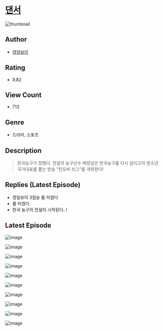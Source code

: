 # [댄서](https://comic.naver.com/challenge/list?titleId=810496)
![thumbnail](https://image-comic.pstatic.net/user_contents_data/challenge_comic/2023/05/23/366928/upload_4121695469928068454_480x623.jpeg)

## Author
- [영일보이](https://comic.naver.com/artistTitle?id=366928)

## Rating
- 9.82

## View Count
- 713

## Genre
- 드라마, 스포츠

## Description
> 한국농구가 망했다. 전설의 농구선수 배장남은 한국농구를 다시 살리고자 청소년 국가대표를 뽑는 방송 "턴오버 리그"를 개최한다!

## Replies (Latest Episode)
- 영일보이 3점슛 폼 미쳤다
- 폼 미쳤다
- 한국 농구의 전설이 시작된다..!

## Latest Episode
![image](https://image-comic.pstatic.net/user_contents_data/challenge_comic/2023/05/23/366928/upload_7076906962786857272.jpeg)

![image](https://image-comic.pstatic.net/user_contents_data/challenge_comic/2023/05/23/366928/upload_3976741569278718262.jpeg)

![image](https://image-comic.pstatic.net/user_contents_data/challenge_comic/2023/05/23/366928/upload_3545289715466264933.jpeg)

![image](https://image-comic.pstatic.net/user_contents_data/challenge_comic/2023/05/23/366928/upload_3919933106281460537.jpeg)

![image](https://image-comic.pstatic.net/user_contents_data/challenge_comic/2023/05/23/366928/upload_3978706186839142961.jpeg)

![image](https://image-comic.pstatic.net/user_contents_data/challenge_comic/2023/05/23/366928/upload_3919039204052777271.jpeg)

![image](https://image-comic.pstatic.net/user_contents_data/challenge_comic/2023/05/23/366928/upload_7017278046255735137.jpeg)

![image](https://image-comic.pstatic.net/user_contents_data/challenge_comic/2023/05/23/366928/upload_3486130487183028276.jpeg)

![image](https://image-comic.pstatic.net/user_contents_data/challenge_comic/2023/05/23/366928/upload_7003721055774990645.jpeg)

![image](https://image-comic.pstatic.net/user_contents_data/challenge_comic/2023/05/23/366928/upload_7234251255674255158.jpeg)
